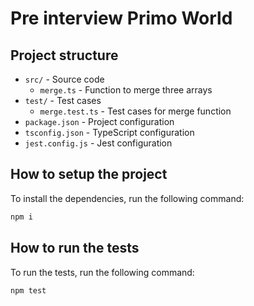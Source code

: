 # Pre interview Primo World

## Project structure

- `src/` - Source code
  - `merge.ts` - Function to merge three arrays
- `test/` - Test cases
  - `merge.test.ts` - Test cases for merge function
- `package.json` - Project configuration
- `tsconfig.json` - TypeScript configuration
- `jest.config.js` - Jest configuration

## How to setup the project

To install the dependencies, run the following command:

```bash
npm i
```

## How to run the tests

To run the tests, run the following command:

```bash
npm test
```
